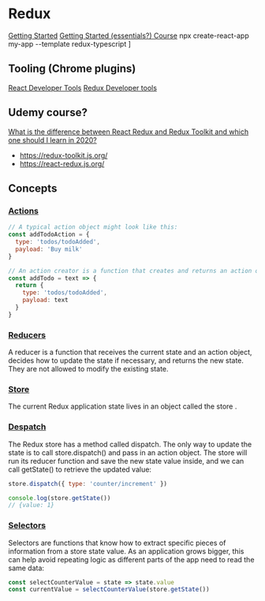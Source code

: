 ﻿# Redux
[Getting Started](https://redux.js.org/introduction/getting-started/)
[Getting Started (essentials?) Course](https://redux.js.org/tutorials/essentials/part-1-overview-concepts)
npx create-react-app my-app --template redux-typescript
]


## Tooling (Chrome plugins)
[React Developer Tools](https://chrome.google.com/webstore/detail/react-developer-tools/fmkadmapgofadopljbjfkapdkoienihi?hl=en)
[Redux Developer  tools](https://chrome.google.com/webstore/detail/redux-devtools/lmhkpmbekcpmknklioeibfkpmmfibljd?hl=en)

## Udemy course?

[What is the difference between React Redux and Redux Toolkit and which one should I learn in 2020?](https://www.reddit.com/r/reactjs/comments/icxq1k/what_is_the_difference_between_react_redux_and/)
- https://redux-toolkit.js.org/
- https://react-redux.js.org/


## Concepts
### [Actions](https://redux.js.org/tutorials/essentials/part-1-overview-concepts#actions)

``` js
// A typical action object might look like this:
const addTodoAction = {
  type: 'todos/todoAdded',
  payload: 'Buy milk'
}

// An action creator is a function that creates and returns an action object. We typically use these so we don't have to write the action object by hand every time:
const addTodo = text => {
  return {
    type: 'todos/todoAdded',
    payload: text
  }
}
```

### [Reducers](https://redux.js.org/tutorials/essentials/part-1-overview-concepts#reducers)
A reducer is a function that receives the current state and an action object, decides how to update the state if necessary, and returns the new state.
They are not allowed to modify the existing state.


### [Store](https://redux.js.org/tutorials/essentials/part-1-overview-concepts#store)
The current Redux application state lives in an object called the store .


### [Despatch](https://redux.js.org/tutorials/essentials/part-1-overview-concepts#dispatch)
The Redux store has a method called dispatch. The only way to update the state is to call store.dispatch() and pass in an action object.  The store will run its reducer function and save the new state value inside, and we can call getState() to retrieve the updated value:
``` js
store.dispatch({ type: 'counter/increment' })

console.log(store.getState())
// {value: 1}

```


### [Selectors](https://redux.js.org/tutorials/essentials/part-1-overview-concepts#selectors)
Selectors are functions that know how to extract specific pieces of information from a store state value. As an application grows bigger, this can help avoid repeating logic as different parts of the app need to read the same data:

``` js
const selectCounterValue = state => state.value
const currentValue = selectCounterValue(store.getState())
```

